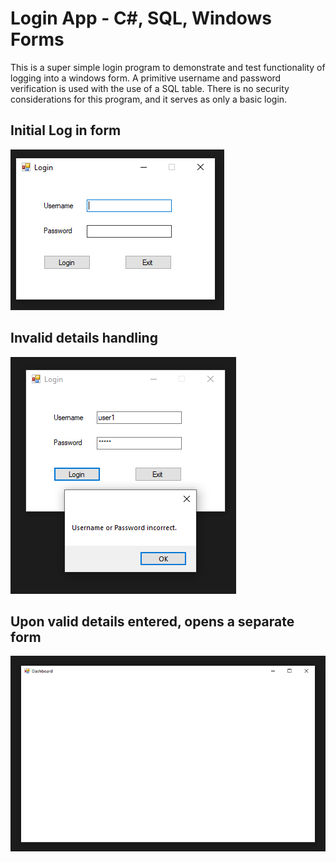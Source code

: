 # Login App - C#, SQL, Windows Forms

This is a super simple login program to demonstrate and test functionality of logging into a windows form. A primitive username and password verification is used with the use of a SQL table. There is no security considerations for this program, and it serves as only a basic login.

## Initial Log in form
![](Images/login-image-1.PNG)

## Invalid details handling
![](Images/login-image-2.PNG)

## Upon valid details entered, opens a separate form
![](Images/login-image-3.PNG)



